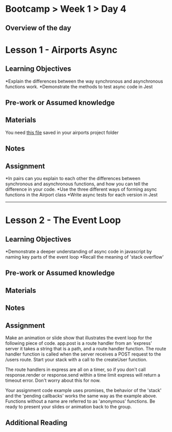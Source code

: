 # Bootcamp > Week 1 > Day 4

## Overview of the day

# Lesson 1 - Airports Async

## Learning Objectives
*Explain the differences between the way synchronous and asynchronous functions work.
*Demonstrate the methods to test async code in Jest

## Pre-work or Assumed knowledge

## Materials
You need [this file](https://raw.githubusercontent.com/WhiteHatLearningProducts/airports/master/airportsData.json) saved in your airports project folder
## Notes

## Assignment
*In pairs can you explain to each other the differences between synchronous and asynchronous functions, and how you can tell the difference in your code.
*Use the three different ways of forming async functions in the Airport class
*Write async tests for each version in Jest


<hr/>

# Lesson 2 - The Event Loop

## Learning Objectives
*Demonstrate a deeper understanding of async code in javascript by naming key parts of the event loop
*Recall the meaning of 'stack overflow'

## Pre-work or Assumed knowledge

## Materials

## Notes

## Assignment
Make an animation or slide show that illustrates the event loop for the following piece of code. app.post is a route handler from an 'express' server it takes a string that is a path, and a route handler function. The route handler function is called when the server receives a POST request to the /users route. Start your stack with a call to the createUser function.

The route handlers in express are all on a timer, so if you don't call response.render or response.send within a time limit express will return a timeout error. Don't worry about this for now.

Your assignment code example uses promises, the behavior of the 'stack' and the 'pending callbacks' works the same way as the example above. Functions without a name are referred to as 'anonymous' functions. Be ready to present your slides or animation back to the group.

## Additional Reading
